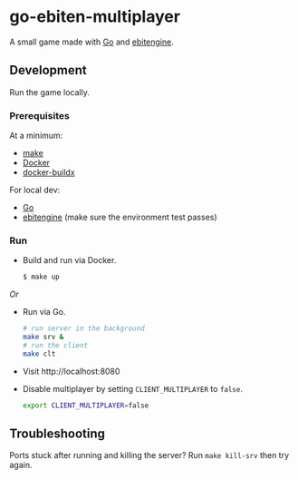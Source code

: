# go-ebiten-multiplayer

A small game made with [Go](https://go.dev/) and [ebitengine](https://ebitengine.org/).

## Development

Run the game locally.

### Prerequisites

At a minimum:
- [make](https://www.gnu.org/software/make/manual/make.html)
- [Docker](https://docs.docker.com/get-docker/)
- [docker-buildx](https://docs.docker.com/reference/cli/docker/buildx/)

For local dev:
- [Go](https://go.dev/)
- [ebitengine](https://ebitengine.org/) (make sure the environment test passes)

### Run

- Build and run via Docker.
    ```bash
    $ make up
    ```

_Or_

- Run via Go.
    ```bash
    # run server in the background
    make srv &
    # run the client
    make clt
    ```

- Visit http://localhost:8080 

- Disable multiplayer by setting `CLIENT_MULTIPLAYER` to `false`.
    ```bash
    export CLIENT_MULTIPLAYER=false
    ```

## Troubleshooting

Ports stuck after running and killing the server? Run `make kill-srv` then try again.

